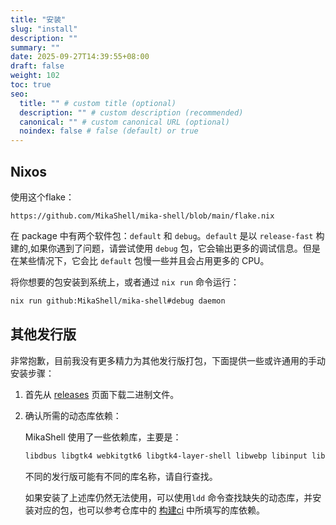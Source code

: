 ```yaml
---
title: "安装"
slug: "install"
description: ""
summary: ""
date: 2025-09-27T14:39:55+08:00
draft: false
weight: 102
toc: true
seo:
  title: "" # custom title (optional)
  description: "" # custom description (recommended)
  canonical: "" # custom canonical URL (optional)
  noindex: false # false (default) or true
---
```


## Nixos

使用这个flake：

`https://github.com/MikaShell/mika-shell/blob/main/flake.nix`

在 package 中有两个软件包：`default` 和 `debug`。`default` 是以 `release-fast` 构建的,如果你遇到了问题，请尝试使用 `debug` 包，它会输出更多的调试信息。但是在某些情况下，它会比 `default` 包慢一些并且会占用更多的 CPU。

将你想要的包安装到系统上，或者通过 `nix run` 命令运行：

```bash
nix run github:MikaShell/mika-shell#debug daemon
```

## 其他发行版

非常抱歉，目前我没有更多精力为其他发行版打包，下面提供一些或许通用的手动安装步骤：

1. 首先从 [releases](https://github.com/MikaShell/mika-shell/releases) 页面下载二进制文件。
2. 确认所需的动态库依赖：

   MikaShell 使用了一些依赖库，主要是：

    ```bash
    libdbus libgtk4 webkitgtk6 libgtk4-layer-shell libwebp libinput libpng librsvg2
    ```

    不同的发行版可能有不同的库名称，请自行查找。

    如果安装了上述库仍然无法使用，可以使用`ldd` 命令查找缺失的动态库，并安装对应的包，也可以参考仓库中的 [构建ci](https://github.com/MikaShell/mika-shell/blob/b916ab3af1194782b61ee7c34c14438048f0264a/.github/workflows/build.yaml#L16) 中所填写的库依赖。
